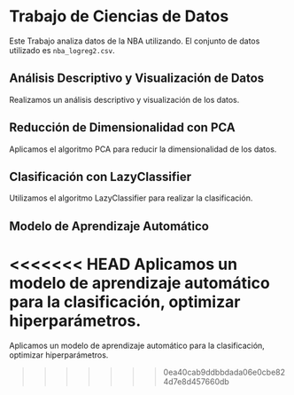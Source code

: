# Trabajo de Ciencias de Datos

Este Trabajo analiza datos de la NBA utilizando. El conjunto de datos utilizado es `nba_logreg2.csv`.

## Análisis Descriptivo y Visualización de Datos

Realizamos un análisis descriptivo y visualización de los datos.

## Reducción de Dimensionalidad con PCA

Aplicamos el algoritmo PCA para reducir la dimensionalidad de los datos.

## Clasificación con LazyClassifier

Utilizamos el algoritmo LazyClassifier para realizar la clasificación.

## Modelo de Aprendizaje Automático

<<<<<<< HEAD
Aplicamos un modelo de aprendizaje automático para la clasificación, optimizar hiperparámetros.
=======
Aplicamos un modelo de aprendizaje automático para la clasificación, optimizar hiperparámetros.
>>>>>>> 0ea40cab9ddbbdada06e0cbe824d7e8d457660db
